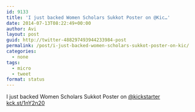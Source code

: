 ```yaml
---
id: 9133
title: 'I just backed Women Scholars Sukkot Poster on @Kic…'
date: 2014-07-13T08:22:49+00:00
author: Avi
layout: post
guid: http://twitter-488297493944233984-post
permalink: /post/i-just-backed-women-scholars-sukkot-poster-on-kic/
categories:
  - none
tags:
  - micro
  - tweet
format: status
---
```

I just backed Women Scholars Sukkot Poster on [@kickstarter](http://twitter.com/kickstarter) [kck.st/1nY2n20](http://kck.st/1nY2n20)